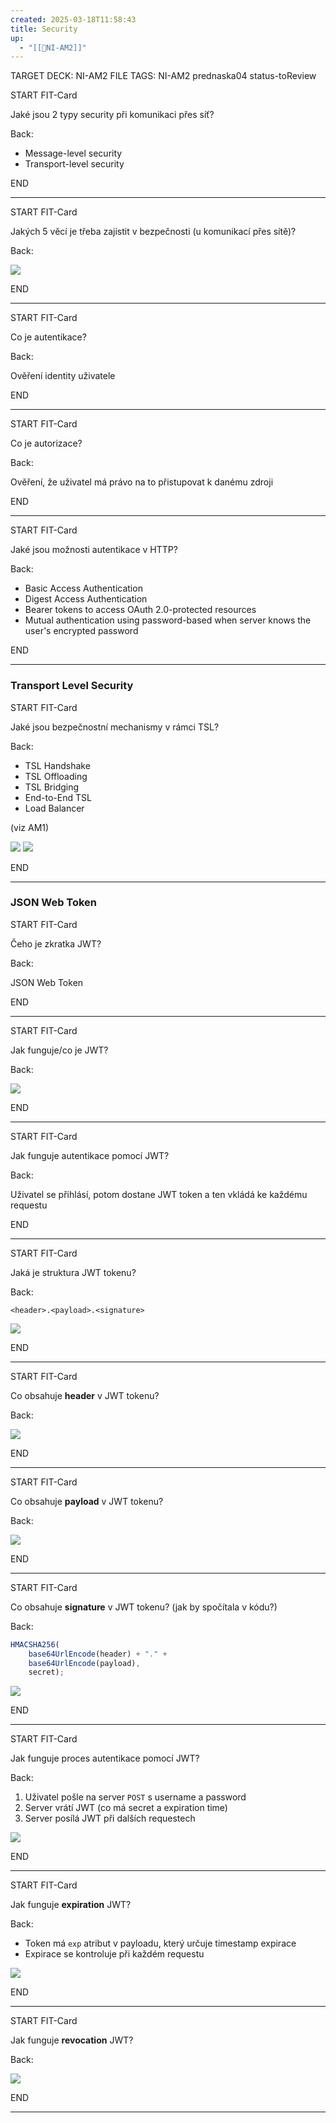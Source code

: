```yaml
---
created: 2025-03-18T11:58:43
title: Security
up:
  - "[[📖NI-AM2]]"
---
```

TARGET DECK: NI-AM2
FILE TAGS: NI-AM2 prednaska04 status-toReview

START
FIT-Card

Jaké jsou 2 typy security při komunikaci přes síť?

Back:

- Message-level security
- Transport-level security
<!--ID: 1746519872908-->
END

---


START
FIT-Card

Jakých 5 věcí je třeba zajistit v bezpečnosti (u komunikací přes sítě)?

Back:

![](../../Assets/Pasted%20image%2020250318120256.png)
<!--ID: 1746519872921-->
END

---


START
FIT-Card

Co je autentikace?

Back:

Ověření identity uživatele
<!--ID: 1746519872924-->
END

---


START
FIT-Card

Co je autorizace?

Back:

Ověření, že uživatel má právo na to přistupovat k danému zdroji
<!--ID: 1746519872927-->
END

---


START
FIT-Card

Jaké jsou možnosti autentikace v HTTP?

Back:

- Basic Access Authentication
- Digest Access Authentication
- Bearer tokens to access OAuth 2.0-protected resources
- Mutual authentication using password-based when server knows the user's encrypted password
<!--ID: 1746519872930-->
END

---

### Transport Level Security


START
FIT-Card

Jaké jsou bezpečnostní mechanismy v rámci TSL?

Back:

- TSL Handshake
- TSL Offloading
- TSL Bridging
- End-to-End TSL
- Load Balancer

(viz AM1)

![](../../Assets/Pasted%20image%2020250318120620.png)
![](../../Assets/Pasted%20image%2020250318120615.png)
<!--ID: 1746519872933-->
END

---

### JSON Web Token


START
FIT-Card

Čeho je zkratka JWT?

Back:

JSON Web Token
<!--ID: 1746519872936-->
END

---


START
FIT-Card

Jak funguje/co je JWT?

Back:

![](../../Assets/Pasted%20image%2020250318120729.png)
<!--ID: 1746519872939-->
END

---


START
FIT-Card

Jak funguje autentikace pomocí JWT?

Back:

Uživatel se přihlásí, potom dostane JWT token a ten vkládá ke každému requestu
<!--ID: 1746519872942-->
END

---


START
FIT-Card

Jaká je struktura JWT tokenu?

Back:

`<header>.<payload>.<signature>`

<!-- ExampleStart -->
![](../../Assets/Pasted%20image%2020250318121002.png)
<!-- ExampleEnd -->
<!--ID: 1746519872945-->
END

---


START
FIT-Card

Co obsahuje **header** v JWT tokenu?

Back:

![](../../Assets/Pasted%20image%2020250318120923.png)
<!--ID: 1746519872948-->
END

---


START
FIT-Card

Co obsahuje **payload** v JWT tokenu?

Back:

![](../../Assets/Pasted%20image%2020250318120937.png)
<!--ID: 1746519872950-->
END

---


START
FIT-Card

Co obsahuje **signature** v JWT tokenu? (jak by spočítala v kódu?)

Back:

```js
HMACSHA256(
	base64UrlEncode(header) + "." +
	base64UrlEncode(payload),
	secret);
```

<!-- DetailInfoStart -->
![](../../Assets/Pasted%20image%2020250318120946.png)
<!-- DetailInfoEnd -->
<!--ID: 1746519872953-->
END

---


START
FIT-Card

Jak funguje proces autentikace pomocí JWT?

Back:

1. Uživatel pošle na server `POST` s username a password
2. Server vrátí JWT (co má secret a expiration time)
3. Server posílá JWT při dalších requestech

<!-- ImageStart -->
![](../../Assets/Pasted%20image%2020250318121035.png)
<!-- ImageEnd -->
<!--ID: 1746519872956-->
END

---


START
FIT-Card

Jak funguje **expiration** JWT?

Back:

- Token má `exp` atribut v payloadu, který určuje timestamp expirace
- Expirace se kontroluje při každém requestu

![](../../Assets/Pasted%20image%2020250318121051.png)
<!--ID: 1746519872959-->
END

---


START
FIT-Card

Jak funguje **revocation** JWT?

Back:

![](../../Assets/Pasted%20image%2020250318121103.png)
<!--ID: 1746519872962-->
END

---
